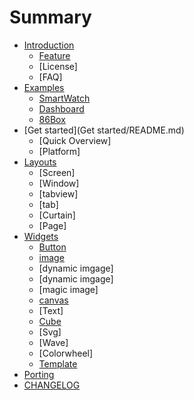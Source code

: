 # Summary

* [Introduction](Introduction/README.md)
    * [Feature](Introduction/Home.md)
    * [License]
    * [FAQ]
* [Examples](Examples/README.md)
    * [SmartWatch](Examples/Demo.md)
    * [Dashboard](Examples/Demo.md)
    * [86Box](Examples/Demo.md)
* [Get started](Get started/README.md)
    * [Quick Overview]
    * [Platform]
* [Layouts](Layouts/README.md)
    * [Screen]
    * [Window]
    * [tabview]
    * [tab]
    * [Curtain]
    * [Page]
* [Widgets](Widgets/README.md)
    * [Button](Widgets/gui_button.md)
    * [image](Widgets/gui_image.md)
    * [dynamic imgage]
    * [dynamic imgage]
    * [magic image]
    * [canvas](Widgets/gui_canvas.md)
    * [Text]
    * [Cube](Widgets/gui_cube.md)
    * [Svg]
    * [Wave]
    * [Colorwheel]
    * [Template](Widgets/gui_template.md)
* [Porting](Porting/README.md)
* [CHANGELOG](CHANGELOG.md)

